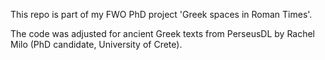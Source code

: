 This repo is part of my FWO PhD project 'Greek spaces in Roman Times'.

The code was adjusted for ancient Greek texts from PerseusDL by Rachel Milo (PhD candidate, University of Crete).
